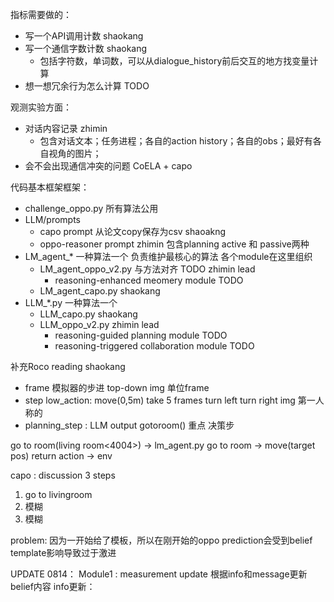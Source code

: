 指标需要做的：
- 写一个API调用计数 shaokang
- 写一个通信字数计数 shaokang
    - 包括字符数，单词数，可以从dialogue_history前后交互的地方找变量计算 
- 想一想冗余行为怎么计算 TODO


观测实验方面：
- 对话内容记录 zhimin
    - 包含对话文本；任务进程；各自的action history；各自的obs；最好有各自视角的图片；
- 会不会出现通信冲突的问题 CoELA + capo


代码基本框架框架：
- challenge_oppo.py 所有算法公用
- LLM/prompts
    - capo prompt 从论文copy保存为csv shaoakng
    - oppo-reasoner prompt zhimin 包含planning active 和 passive两种
- LM_agent_* 一种算法一个 负责维护最核心的算法 各个module在这里组织
    - LM_agent_oppo_v2.py 与方法对齐 TODO zhimin lead
        - reasoning-enhanced meomery module TODO
    - LM_agent_capo.py shaokang
- LLM_*.py 一种算法一个
    - LLM_capo.py shaokang
    - LLM_oppo_v2.py zhimin lead
        - reasoning-guided planning module TODO
        - reasoning-triggered collaboration module TODO
 
补充Roco reading shaokang
- frame 模拟器的步进 top-down img 单位frame
- step low_action: move(0,5m) take 5 frames turn left turn right img 第一人称的
- planning_step : LLM output gotoroom() 重点 决策步

go to room(living room<4004>) -> lm_agent.py go to room -> move(target pos) return action -> env

capo : discussion 3 steps
1. go to livingroom
2. 模糊
3. 模糊



problem: 因为一开始给了模板，所以在刚开始的oppo prediction会受到belief template影响导致过于激进

UPDATE 0814：
Module1 : measurement update
根据info和message更新belief内容
info更新：